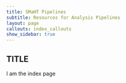 ```yaml
---
title: SMaHT Pipelines
subtitle: Resources for Analysis Pipelines
layout: page
callouts: index_callouts
show_sidebar: true
---
```


## TITLE

I am the index page
